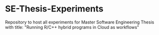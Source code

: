 # SE-Thesis-Experiments
Repository to host all experiments for Master Software Engineering Thesis with title: "Running R/C++ hybrid programs in Cloud as workflows"

